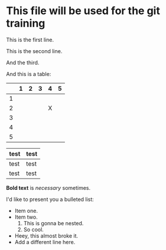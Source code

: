 # This file will be used for the git training

This is the first line.

This is the second line.

And the third.

And this is a table:


|  | 1 | 2 | 3 | 4 | 5 |
|---|---|---|---|---|---|
| 1 | | | | | |
| 2 | | | | X | |
| 3 | | | | | |
| 4 | | | | | |
| 5 | | | | | |

| test | test |
|---|---|
|test| test|
|test| test|


**Bold text** is *necessary* sometimes.

I'd like to present you a bulleted list:
- Item one.
- Item two.
    1. This is gonna be nested.
    2. So cool.
- Heey, this almost broke it.
- Add a different line here.
